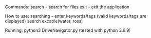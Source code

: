 Commands:
search - search for files
exit - exit the application

How to use:
searching - enter keywords/tags (valid keywords/tags are displayed) search excaple(water, ross) 

Running: 
python3 DriveNavigator.py (tested with python 3.6.9)
